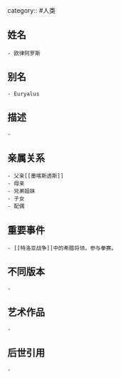 category:: #人类
## 姓名
	- 欧律阿罗斯
## 别名
	- Euryalus
## 描述
	-
## 亲属关系
	- 父亲[[墨喀斯透斯]]
	- 母亲
	- 兄弟姐妹
	- 子女
	- 配偶
## 重要事件
	- [[特洛亚战争]]中的希腊将领，参与拳赛。
## 不同版本
	-
## 艺术作品
	-
## 后世引用
	-
